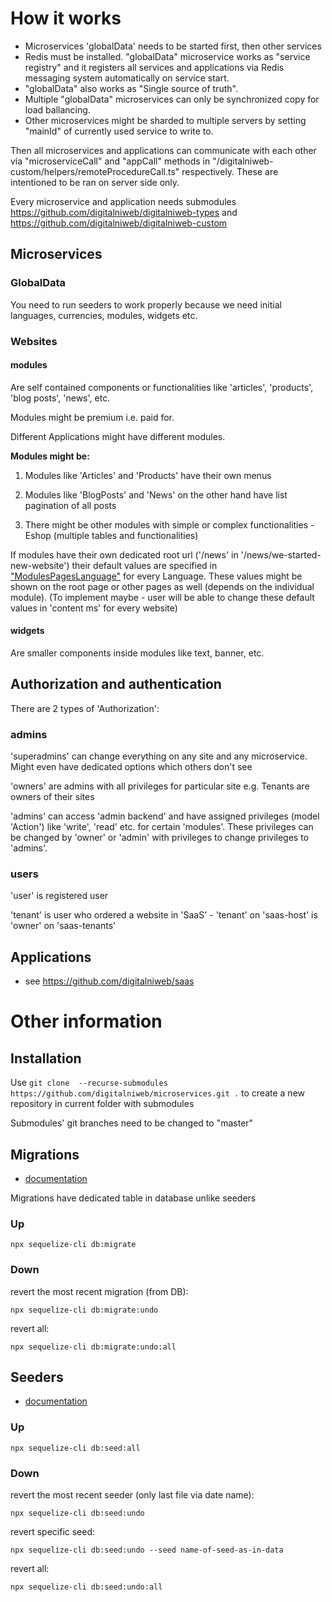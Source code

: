 # How it works

-   Microservices 'globalData' needs to be started first, then other services
-   Redis must be installed. "globalData" microservice works as "service registry" and it registers all services and applications via Redis messaging system automatically on service start.
-   "globalData" also works as "Single source of truth".
-   Multiple "globalData" microservices can only be synchronized copy for load ballancing.
-   Other microservices might be sharded to multiple servers by setting "mainId" of currently used service to write to.

Then all microservices and applications can communicate with each other via "microserviceCall" and "appCall" methods in "/digitalniweb-custom/helpers/remoteProcedureCall.ts" respectively. These are intentioned to be ran on server side only.

Every microservice and application needs submodules https://github.com/digitalniweb/digitalniweb-types and https://github.com/digitalniweb/digitalniweb-custom

## Microservices

### GlobalData

You need to run seeders to work properly because we need initial languages, currencies, modules, widgets etc.

### Websites

#### modules

Are self contained components or functionalities like 'articles', 'products', 'blog posts', 'news', etc.

Modules might be premium i.e. paid for.

Different Applications might have different modules.

**Modules might be:**

1. Modules like 'Articles' and 'Products' have their own menus

2. Modules like 'BlogPosts' and 'News' on the other hand have list pagination of all posts

3. There might be other modules with simple or complex functionalities - Eshop (multiple tables and functionalities)

If modules have their own dedicated root url ('/news' in '/news/we-started-new-website') their default values are specified in ["ModulesPagesLanguage"](digitalniweb-types/models/globalData.d.ts#ModulesPagesLanguage) for every Language. These values might be shown on the root page or other pages as well (depends on the individual module). (To implement maybe - user will be able to change these default values in 'content ms' for every website)

#### widgets

Are smaller components inside modules like text, banner, etc.

## Authorization and authentication

There are 2 types of 'Authorization':

### admins

'superadmins' can change everything on any site and any microservice. Might even have dedicated options which others don't see

'owners' are admins with all privileges for particular site e.g. Tenants are owners of their sites

'admins' can access 'admin backend' and have assigned privileges (model 'Action') like 'write', 'read' etc. for certain 'modules'. These privileges can be changed by 'owner' or 'admin' with privileges to change privileges to 'admins'.

### users

'user' is registered user

'tenant' is user who ordered a website in 'SaaS' - 'tenant' on 'saas-host' is 'owner' on 'saas-tenants'

## Applications

-   see https://github.com/digitalniweb/saas

# Other information

## Installation

Use `git clone  --recurse-submodules https://github.com/digitalniweb/microservices.git .` to create a new repository in current folder with submodules

Submodules' git branches need to be changed to "master"

## Migrations

-   [documentation](https://https://sequelize.org/docs/v6/other-topics/migrations/)

Migrations have dedicated table in database unlike seeders

### Up

    npx sequelize-cli db:migrate

### Down

revert the most recent migration (from DB):

    npx sequelize-cli db:migrate:undo

revert all:

    npx sequelize-cli db:migrate:undo:all

## Seeders

-   [documentation](https://https://sequelize.org/docs/v6/other-topics/migrations/)

### Up

    npx sequelize-cli db:seed:all

### Down

revert the most recent seeder (only last file via date name):

    npx sequelize-cli db:seed:undo

revert specific seed:

    npx sequelize-cli db:seed:undo --seed name-of-seed-as-in-data

revert all:

    npx sequelize-cli db:seed:undo:all
